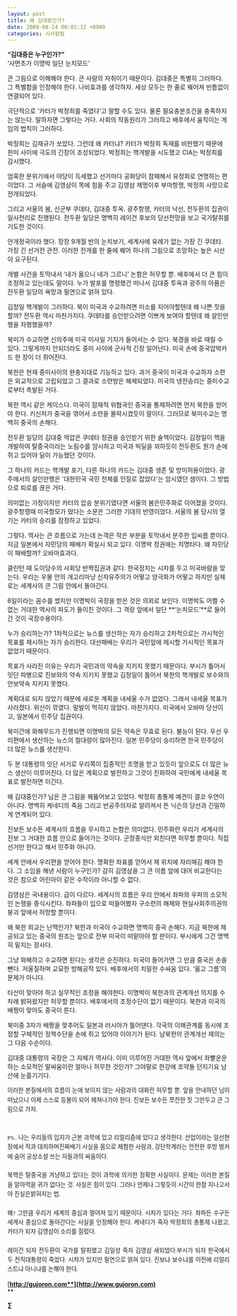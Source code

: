 ```yaml
---
layout: post
title: 왜 김대중인가?
date: 2009-08-24 00:01:12 +0900
categories: 시사칼럼
---
```

**“김대중은 누구인가?”**  
‘사면초가 이명박 일단 눈치모드’

큰 그림으로 이해해야 한다. 큰 사람의 자취이기 때문이다. 김대중은 특별히 그러하다. 그 특별함을 인정해야 한다. 나비효과를 생각하자. 세상 모두는 한 줄로 꿰어져 빈틈없이 연결되어 있다. 

극단적으로 ‘카터가 박정희를 죽였다’고 말할 수도 있다. 물론 필요충분조건을 충족하지는 않는다. 말하자면 그렇다는 거다. 사회의 작동원리가 그러하고 배후에서 움직이는 게임의 법칙이 그러하다. 

박정희는 김재규가 쏘았다. 그런데 왜 카터냐? 카터가 박정희 독재를 비판했기 때문에 한미 사이에 극도의 긴장이 조성되었다. 박정희는 핵개발을 시도했고 CIA는 박정희를 감시했다. 

엄혹한 분위기에서 야당이 득세했고 선거마다 공화당이 참패해서 유정회로 연명하는 편이었다. 그 서슬에 김영삼이 목에 힘을 주고 김영삼 제명이후 부마항쟁, 박정희 사망으로 전개되었다.

그리고 서울의 봄, 신군부 쿠데타, 김대중 투옥. 광주항쟁, 카터의 낙선, 전두환의 집권이 일사천리로 진행된다. 전두환 일당은 명백히 레이건 후보의 당선전망을 보고 국가탈취를 기도한 것이다. 

안개정국이라 했다. 장장 9개월 반의 눈치보기, 세계사에 유례가 없는 가장 긴 쿠데타. 가장 긴 선거전 관전. 이러한 전개를 한 줄에 꿰어 하나의 그림으로 조망하는 높은 시선이 요구된다.

개별 사건을 토막내서 ‘내가 옳으니 네가 그르니’ 논함은 허무할 뿐. 배후에서 더 큰 힘이 조정하고 있는데도 말이다. 누가 발포를 명령했건 떠나서 김대중 투옥과 광주의 아픔은 전두환 일당의 욕망과 필연으로 얽혀 있다.

김정일 핵개발이 그러하다. 북이 미국과 수교하려면 미소를 지어야할텐데 왜 나쁜 짓을 할까? 전두환 역시 마찬가지다. 쿠데타를 승인받으려면 이쁘게 보여야 할텐데 왜 살인만행을 자행했을까?

북미가 수교하면 신의주에 미국 미사일 기지가 들어서는 수 있다. 북경을 바로 때릴 수 있다. 그렇게까지 안되더라도 중미 사이에 군사적 긴장 일어난다. 미국 손에 중국압박카드 한 장이 더 쥐어진다.

북한은 현재 중미사이의 완충지대로 기능하고 있다. 과거 중국이 미국과 수교하자 소련은 외교적으로 고립되었고 그 결과로 소련방은 해체되었다. 미국의 냉전승리는 중미수교로부터 촉발된 거다.

북한 역시 같은 케이스다. 미국이 잠재적 위협국인 중국을 통제하려면 먼저 북한을 얻어야 한다. 키신저가 중국을 엮어서 소련을 몰락시켰듯이 말이다. 그러므로 북미수교는 명백히 중국의 손해다.

전두환 일당의 김대중 억압은 쿠데타 정권을 승인받기 위한 술책이었다. 김정일이 핵을 개발하여 탈중국이라는 노림수를 암시하고 미국과 빅딜을 꾀하듯이 전두환도 뭔가 손에 쥐고 있어야 딜이 가능했던 것이다. 

그 하나의 카드는 핵개발 포기, 다른 하나의 카드는 김대중 생존 및 방미허용이었다. 광주에서의 살인만행은 '대한민국 국민 전체를 인질로 잡았다'는 암시였던 셈이다. 그 방법으로 퇴로를 끊은 거다.  
  
의미없는 가정이지만 카터의 압승 분위기였다면 서울의 봄은민주화로 이어졌을 것이다. 광주항쟁때 미국항모가 떴다는 소문은 그러한 기대의 반영이었다. 서울의 봄 당시의 열기는 카터의 승리를 잠정하고 있었다.   
  
그렇다. 역사는 큰 흐름으로 가는데 논객은 작은 부분을 토막내서 분주한 입씨름 뿐이다. 지금 일본에서 자민당의 패배가 확실시 되고 있다. 이명박 정권에는 치명타다. 왜 자민당이 패배할까? 오바마효과다.   
  
클린턴 때 도이당수의 사회당 반짝집권과 같다. 한국정치는 시차를 두고 미국바람을 맞는다. 우리는 우물 안의 개고리마냥 신자유주의가 어떻고 양극화가 어떻고 하지만 실제로는 세계사의 큰 그림 안에서 돌아간다.

6일이라는 꼼수를 썼지만 이명박이 국장을 받은 것은 의외로 보인다. 이명박도 어쩔 수 없는 거대한 역사의 파도가 들이친 것이다. 그 격랑 앞에서 일단 **‘눈치모드’**로 들어간 것이 국장수용이다.

누가 승리하는가? 1차적으로는 뉴스를 생산하는 자가 승리하고 2차적으로는 가시적인 목표를 제시하는 자가 승리한다. 대선패배는 우리가 국민앞에 제시할 가시적인 목표가 없었기 때문이다. 

목표가 사라진 이유는 우리가 국민과의 약속을 지키지 못했기 때문이다. 부시가 틀어서 잇단 파병으로 진보와의 약속 지키지 못했고 김정일이 틀어서 북한의 핵개발로 보수와의 안보약속 지키지 못했다. 

계획대로 되지 않았기 때문에 새로운 계획을 내세울 수가 없었다. 그래서 내세울 목표가 사라졌다. 위신이 깎였다. 말발이 먹히지 않았다. 마찬가지다. 미국에서 오바마 당선이고, 일본에서 민주당 집권이다.

북미간에 화해무드가 진행되면 이명박의 모든 약속은 무효로 된다. 불능이 된다. 우선 우리편에서 생산하는 뉴스의 절대량이 많아진다. 일본 민주당이 승리하면 한국 민주당이 더 많은 뉴스를 생산한다.

두 분 대통령의 잇단 서거로 우리쪽이 집중적인 조명을 받고 있듯이 앞으로도 더 많은 뉴스 생산이 이루어진다. 더 많은 계획으로 발전하고 그것이 진화하여 국민에게 내세울 목표로 발전하면 이긴다.

왜 김대중인가? 님은 큰 그림을 꿰뚫어보고 있었다. 박정희 총통제 예견이 결코 우연이 아니다. 명백히 케네디의 죽음 그리고 반공주의자로 알려져서 뜬 닉슨의 당선과 긴밀하게 연계되어 있다. 

진보든 보수든 세계사의 흐름을 무시하고 논함은 의미없다. 민주화란 우리가 세계사의 진보 그 거대한 흐름 안으로 들어가는 것이다. 군정종식만 외친다면 허무할 뿐이다. 직접선거만 한다고 해서 민주화 아니다. 

세계 안에서 우리편을 얻어야 한다. 명확한 좌표를 얻어서 제 위치에 자리매김 해야 한다. 그 소임을 해낸 사람이 누구인가? 감히 김영삼을 그 큰 이름 앞에 대어 비교한다는 것은 참으로 어린아이 같은 수작이라 아니할 수 없다. 

김영삼은 국내용이다. 급이 다르다. 세계사의 흐름은 우리 안에서 좌파와 우파의 소모적인 논쟁을 종식시킨다. 좌파들이 입으로 떠들어봤자 구소련의 해체와 현실사회주의권의 붕괴 앞에서 허망할 뿐이다. 

왜 북한 외교는 난맥인가? 북한과 미국이 수교하면 명백히 중국 손해다. 지금 북한에 제공되고 있는 중국의 원조는 앞으로 전부 미국이 떠맡아야 할 판이다. 부시에게 그건 명백히 밑지는 장사다. 

그냥 화해하고 수교하면 된다는 생각은 순진하다. 미국이 들어가면 그 만큼 중국은 손을 뺀다. 저울질하며 교묘한 방해공작 있다. 배후에서의 치밀한 수싸움 있다. ‘옳고 그름’의 문제가 아니다. 

타산이 맞아야 하고 실무적인 조정을 해야한다. 이명박이 북한과의 관계개선 의지를 수차례 밝혀왔지만 허무할 뿐이다. 배후에서의 조정수단이 없기 때문이다. 북한과 미국의 배짱이 맞아도 중국이 튼다.

북미중 3자가 배짱을 맞추어도 일본과 러시아가 틀어댄다. 각국의 이해관계를 동시에 조정할 구체적인 정책수단을 손에 쥐고 있어야 이야기가 된다. 남북한의 관계개선 제의는 그 다음 수순이다.

김대중 대통령의 국장은 그 자체가 역사다. 이미 이루어진 거대한 역사 앞에서 좌빨운운하는 소모적인 말싸움이란 얼마나 허무한 것인가? 그야말로 한강에 조약돌 던지기요 남산에 눈흘기기다.

<P style="TEXT-ALIGN: justify; LINE-HEIGHT: 160%; TEXT-INDENT: 0px; MARGIN: 0px; FONT-FAMILY: '바탕'; FONT-SIZE: 10pt">
  이러한 본질에서의 흐름이 눈에 보이지 않는 사람과의 대화란 허무할 뿐. 앞을 안내하던 님이 떠났으니 이제 스스로 등불이 되어 헤쳐나가야 한다. 진보든 보수든 쪼잔한 짓 그만두고 큰 그림으로 가자.
</P>

<P style="TEXT-ALIGN: justify; LINE-HEIGHT: 160%; TEXT-INDENT: 0px; MARGIN: 0px; FONT-FAMILY: '바탕'; FONT-SIZE: 10pt">
  <BR /><BR />PS.. 나는 우리들의 입지가 근본 과학에 있고 리얼리즘에 있다고 생각한다. 산업이라는 일선현장에서 적과 대치하며진짜배기 사실을 몸으로 체험한 사람과, 강단학계라는 안전한 후방 벙커에 숨어 공상소설 쓰는 자들과의 싸움이다.<BR /><BR />북핵은 탈중국을 겨냥하고 있다는 것이 과학에 의거한 정확한 사실이다. 문제는 이러한 본질을 알아먹을 귀가 없다는 것. 사실은 힘이 있다. 그러나 언제나 그렇듯이 시간이 한참 지나고서야 진실은밝혀지는 법.<BR /><BR />왜? 그만큼 우리가 세계의 중심과 멀어져 있기 때문이다. 시차가 있다는 거다. 좌파든 수구든 세계사 중심으로 돌아간다는 사실을 인정해야 한다. 케네디가 죽자 박정희의 총통제 나왔고, 카터가 되자 김영삼이 소리를 질렀다.<BR /><BR />레이건 되자 전두환이 국가를 탈취했고 김일성 죽자 김영삼 새되었다.부시가 되자 한국에서 두 전직대통령이 죽었다. 시차가 있지만 필연으로 얽혀 있다. 진보냐 보수냐를 이전에 리얼리스트냐 아니냐를 논해야 한다. <BR />
</P>

[**http://gujoron.com**](http://www.gujoron.com)**  
** 

**∑**